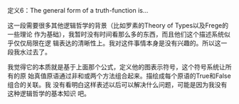        
定义6：The general form of a truth-function is...
  
这一段需要很多其他逻辑哲学的背景（比如罗素的Theory of Types以及Frege的一些理论
作为基础），我暂时没有时间看那么多的东西，而且他们这个描述系统似乎仅仅局限在逻
辑表达的清晰性上。我对这件事情本身是没有兴趣的。所以这一段我水过去了。

我觉得它的本质就是基于上面那个公式，定义他的图表示符号，这个符号系统让所有的原
始真值原语通过非和或两个方法组合起来。描绘成每个原语的True和False组合的关联。我
没有看明白这样表述以后可以解决什么问题，可能是因为我没有这种逻辑哲学的基本知识
吧。

